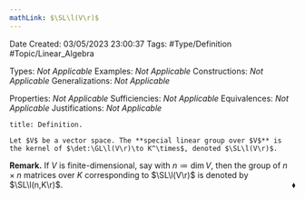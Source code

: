 ```yaml
---
mathLink: $\SL\l(V\r)$
---
```


<div class="topSpace"></div>

Date Created: 03/05/2023 23:00:37
Tags: #Type/Definition #Topic/Linear_Algebra

Types: _Not Applicable_
Examples: _Not Applicable_
Constructions: _Not Applicable_
Generalizations: _Not Applicable_

Properties: _Not Applicable_
Sufficiencies: _Not Applicable_
Equivalences: _Not Applicable_
Justifications: _Not Applicable_

``` ad-Definition
title: Definition.

Let $V$ be a vector space. The **special linear group over $V$** is the kernel of $\det:\GL\l(V\r)\to K^\times$, denoted $\SL\l(V\r)$.

```

**Remark.** If $V$ is finite-dimensional, say with $n\coloneqq\dim V$, then the group of $n\times n$ matrices over $K$ corresponding to $\SL\l(V\r)$ is denoted by $\SL\l(n,K\r)$.<span style="float:right;">$\blacklozenge$</span>
